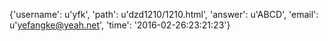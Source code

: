 {'username': u'yfk', 'path': u'dzd1210/1210.html', 'answer': u'ABCD', 'email': u'yefangke@yeah.net', 'time': '2016-02-26:23:21:23'}